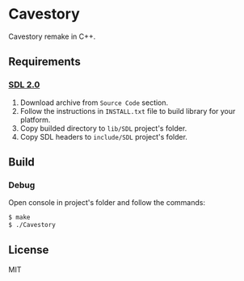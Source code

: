 # Cavestory
Cavestory remake in C++.

## Requirements

### [SDL 2.0](https://www.libsdl.org/download-2.0.php)
1. Download archive from `Source Code` section.
2. Follow the instructions in `INSTALL.txt` file to build library for your platform.
3. Copy builded directory to `lib/SDL` project's folder.
4. Copy SDL headers to `include/SDL` project's folder.

## Build

### Debug
Open console in project's folder and follow the commands:
```sh
$ make
$ ./Cavestory
```

License
----
MIT
